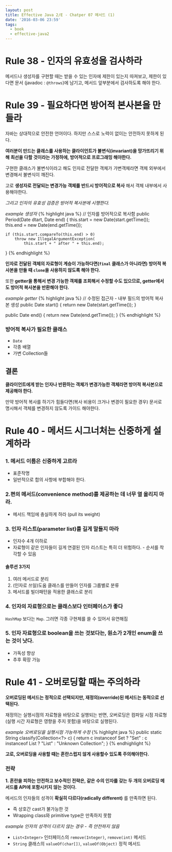 ```yaml
---
layout: post
title: Effective Java 2/E - Chatper 07 메서드 (1)
date: '2016-03-06 23:59'
tags:
  - book
  - effective-java2
---
```


# Rule 38 - 인자의 유효성을 검사하라

메서드나 생성자를 구현할 때는 받을 수 있는 인자에 제한이 있는지 따져보고, 제한이 있다면 문서
(javadoc : `@throws`)에 남기고, 메서드 앞부분에서 검사하도록 해야 한다.

# Rule 39 - 필요하다면 방어적 본사본을 만들라

자바는 상대적으로 안전한 언어이다. 하지만 스스로 노력이 없이는 안전하지 못하게 된다.

**여러분이 만드는 클래스를 사용하는 클라이언트가 불변식(invariant)을 망가뜨리기 위해 최선을 다할
것이라는 가정하에, 방어적으로 프로그래밍 해야한다.**

구현한 클래스가 불변식이라고 해도 인자로 전달한 객체가 가변객체라면 객체 외부에서 변경해서 불변식이 깨진다.

고로 **생성자로 전달되는 변경가능 객체를 반드시 방어적으로 복사** 해서 객체 내부에서 사용해야한다.

*그리고 인자의 유효성 검증은 방어적 복사본에 시행한다.*

*example 생성자*
{% highlight java %}
// 인자를 방어적으로 복사함
public Period(Date dtart, Date end) {
    this.start = new Date(start.getTime());
    this.end = new Date(end.getTime());

    if (this.start.compareTo(this.end) > 0)
        throw new IllegalArgumentException(
            this.start + " after " + this.end);
}
{% endhighlight %}

**인자로 전달된 객체의 자료형이 계승이 가능하다면(`final` 클래스가 아니라면) 방어적 복사본을 만들 때
`clone`을 사용하지 않도록 해야 한다.**

또한 **getter을 통해서 변경 가능한 객체를 조회해서 수정할 수도 있으므로, getter에서도 방어적 복사본을
반환해야 한다.**

*example getter*
{% highlight java %}
// 수정된 접근자 - 내부 필드의 방어적 복사본 생성
public Date start() {
    return new Date(start.getTime());
}

public Date end() {
    return new Date(end.getTime());
}
{% endhighlight %}

### 방어적 복사가 필요한 클래스

- `Date`
- 각종 배열
- 가변 Collection들

## 결론

**클라이언트에게 받는 인자나 반환하는 객체가 변경가능한 객체라면 방어적 복사본으로 제공해야 한다.**

만약 방어적 복사를 하기가 힘들다면(복사 비용이 크거나 변경이 필요한 경우) 문서로 명시해서 객체를 변경하지
않도록 가이드 해야한다.

# Rule 40 - 메서드 시그너처는 신중하게 설계하라

### 1. 메서드 이름은 신중하게 고르라
- 표준작명
- 일반적으로 합의 사항에 부합해야 한다.

### 2.편의 메서드(convenience method)를 제공하는 데 너무 열 올리지 마라.
- 메서드 책임에 충실하게 하라 (pull its weight)

### 3. 인자 리스트(parameter list)를 길게 말들지 마라
- 인자수 4개 이하로
- 자료형이 같은 인자들이 길게 연결된 인자 리스트는 특히 더 위험하다. - 순서를 착각할 수 있음

#### 솔루션 3가지
1. 여러 메서드로 분리
2. (인자로 쓰일)도움 클래스를 만들어 인자를 그룹별로 분류
3. 메서드를 빌더패턴을 적용한 클래스로 분리

### 4. 인자의 자료형으로는 클래스보다 인터페이스가 좋다

`HashMap` 보다는 `Map`. 그러면 각종 구현체를 쓸 수 있어서 유연해짐

### 5. 인자 자료형으로 boolean을 쓰는 것보다는, 원소가 2개인 enum을 쓰는 것이 낫다.
- 가독성 향상
- 추후 확장 가능

# Rule 41 - 오버로딩할 때는 주의하라

**오버로딩된 메서드는 정적으로 선택되지만, 재정의(override)된 메서드는 동적으로 선택된다.**

재정의는 실행시점의 자료형을 바탕으로 실행되는 반면, 오버로딩은 컴파일 시점 자료형(실행 시간 자료형은
영향을 주지 못함)을 바탕으로 실행된다.

*example 오버로딩을 실행시점 가능하게 수정*
{% highlight java %}
public static String classify(Collection<?> c) {
    return c instanceof Set ? "Set" :
        c instanceof List ? "List" : "Unknown Collection";
}
{% endhighlight %}

**고로, 오버로딩을 사용할 때는 혼란스럽지 않게 사용할수 있도록 주의해야한다.**

### 전략

**1. 혼란을 피하는 안전하고 보수적인 전략은, 같은 수의 인자를 갖는 두 개의 오버로딩 메서드를 API에
포함시키지 않는 것이다.**

메서드의 인자들의 성격이 **확실히 다르다(radically different)** 를 만족하면 된다.

- 즉 상호간 cast가 불가능한 것
- Wrapping class와 primitive type은 만족하지 못함

*example 인자의 성격이 다르지 않는 경우 - 즉 안전하지 않음*

- `List<Integer>` 인터페이스의 `remove(Integer)`, `remove(int)` 메서드
- `String` 클래스의 `valueOf(char[])`, `valueOf(Object)` 정적 메서드
